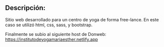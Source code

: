 ## Descripción:

Sitio web desarrollado para un centro de yoga de forma free-lance. En este caso se utilizó html, css, sass, y bootstrap.

Finalmente se subio al siguiente host de Donweb: https://institutodeyogamariaesther.netlify.app
